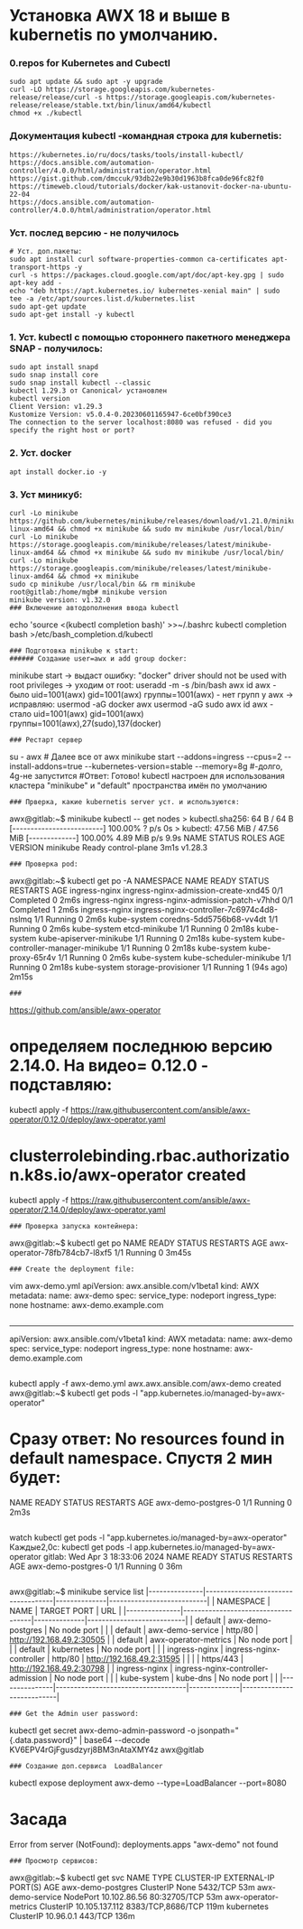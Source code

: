 # Установка AWX 18 и выше в kubernetis по умолчанию. 
### 0.repos for Kubernetes and Cubectl
```
sudo apt update && sudo apt -y upgrade
curl -LO https://storage.googleapis.com/kubernetes-release/release/curl -s https://storage.googleapis.com/kubernetes-release/release/stable.txt/bin/linux/amd64/kubectl
chmod +x ./kubectl
```
### Документация kubectl -командная строка для kubernetis:
```
https://kubernetes.io/ru/docs/tasks/tools/install-kubectl/
https://docs.ansible.com/automation-controller/4.0.0/html/administration/operator.html
https://gist.github.com/dmccuk/93db22e9b30d1963b8fca0de96fc82f0
https://timeweb.cloud/tutorials/docker/kak-ustanovit-docker-na-ubuntu-22-04
https://docs.ansible.com/automation-controller/4.0.0/html/administration/operator.html
```
### Уст. послед версию - не получилось
```
# Уст. доп.пакеты:
sudo apt install curl software-properties-common ca-certificates apt-transport-https -y
curl -s https://packages.cloud.google.com/apt/doc/apt-key.gpg | sudo apt-key add -
echo "deb https://apt.kubernetes.io/ kubernetes-xenial main" | sudo tee -a /etc/apt/sources.list.d/kubernetes.list
sudo apt-get update
sudo apt-get install -y kubectl
```
### 1. Уст. kubectl с помощью стороннего пакетного менеджера SNAP - получилось:
```
sudo apt install snapd
sudo snap install core
sudo snap install kubectl --classic
kubectl 1.29.3 от Canonical✓ установлен
kubectl version
Client Version: v1.29.3
Kustomize Version: v5.0.4-0.20230601165947-6ce0bf390ce3
The connection to the server localhost:8080 was refused - did you specify the right host or port?
```
### 2. Уст. docker
```
apt install docker.io -y
```
### 3. Уст миникуб:
```
curl -Lo minikube https://github.com/kubernetes/minikube/releases/download/v1.21.0/minikube-linux-amd64 && chmod +x minikube && sudo mv minikube /usr/local/bin/
curl -Lo minikube https://storage.googleapis.com/minikube/releases/latest/minikube-linux-amd64 && chmod +x minikube && sudo mv minikube /usr/local/bin/
curl -Lo minikube https://storage.googleapis.com/minikube/releases/latest/minikube-linux-amd64 && chmod +x minikube
sudo cp minikube /usr/local/bin && rm minikube
root@gitlab:/home/mgb# minikube version
minikube version: v1.32.0
### Включение автодополнения ввода kubectl
```
echo 'source <(kubectl completion bash)' >>~/.bashrc
kubectl completion bash >/etc/bash_completion.d/kubectl
```
### Подготовка minikube к start:
###### Создание user=awx и add group docker:
```
minikube start -> выдаст ошибку: "docker" driver should not be used with root privileges -> уходим от root:
useradd -m -s /bin/bash awx
id awx - было
uid=1001(awx) gid=1001(awx) группы=1001(awx) - нет групп у awx -> исправляю:
usermod -aG docker awx
usermod -aG sudo awx
id awx - стало
uid=1001(awx) gid=1001(awx) группы=1001(awx),27(sudo),137(docker)
```
### Рестарт сервер
```
su - awx # Далее все от awx
minikube start --addons=ingress --cpus=2 --install-addons=true --kubernetes-version=stable --memory=8g   #-долго, 4g-не запустится
#Ответ: Готово! kubectl настроен для использования кластера "minikube" и "default" пространства имён по умолчанию
```
### Прверка, какие kubernetis server уст. и используются:
```
awx@gitlab:~$ minikube kubectl -- get nodes
    > kubectl.sha256:  64 B / 64 B [-------------------------] 100.00% ? p/s 0s
    > kubectl:  47.56 MiB / 47.56 MiB [-------------] 100.00% 4.89 MiB p/s 9.9s
NAME       STATUS   ROLES           AGE    VERSION
minikube   Ready    control-plane   3m1s   v1.28.3
```
### Проверка pod:
```
awx@gitlab:~$ kubectl get po -A
NAMESPACE       NAME                                        READY   STATUS      RESTARTS      AGE
ingress-nginx   ingress-nginx-admission-create-xnd45        0/1     Completed   0             2m6s
ingress-nginx   ingress-nginx-admission-patch-v7hhd         0/1     Completed   1             2m6s
ingress-nginx   ingress-nginx-controller-7c6974c4d8-nslmq   1/1     Running     0             2m6s
kube-system     coredns-5dd5756b68-vv4dt                    1/1     Running     0             2m6s
kube-system     etcd-minikube                               1/1     Running     0             2m18s
kube-system     kube-apiserver-minikube                     1/1     Running     0             2m18s
kube-system     kube-controller-manager-minikube            1/1     Running     0             2m18s
kube-system     kube-proxy-65r4v                            1/1     Running     0             2m6s
kube-system     kube-scheduler-minikube                     1/1     Running     0             2m18s
kube-system     storage-provisioner                         1/1     Running     1 (94s ago)   2m15s
```
###
```
https://github.com/ansible/awx-operator
# определяем последнюю версию 2.14.0. На видео= 0.12.0  - подставляю:
kubectl apply -f https://raw.githubusercontent.com/ansible/awx-operator/0.12.0/deploy/awx-operator.yaml
# clusterrolebinding.rbac.authorization.k8s.io/awx-operator created
kubectl apply -f https://raw.githubusercontent.com/ansible/awx-operator/2.14.0/deploy/awx-operator.yaml
```
### Проверка запуска контейнера:
```
awx@gitlab:~$ kubectl get po
NAME                            READY   STATUS    RESTARTS   AGE
awx-operator-78fb784cb7-l8xf5   1/1     Running   0          3m45s
```
### Create the deployment file:
```
vim awx-demo.yml
apiVersion: awx.ansible.com/v1beta1
kind: AWX
metadata:
  name: awx-demo
spec:
  service_type: nodeport
  ingress_type: none
  hostname: awx-demo.example.com
```
```
---
apiVersion: awx.ansible.com/v1beta1
kind: AWX
metadata:
  name: awx-demo
spec:
  service_type: nodeport
  ingress_type: none
  hostname: awx-demo.example.com
```
```
kubectl apply -f awx-demo.yml
awx.awx.ansible.com/awx-demo created
awx@gitlab:~$ kubectl get pods -l "app.kubernetes.io/managed-by=awx-operator"
# Сразу ответ: No resources found in default namespace. Спустя 2 мин будет:
NAME                  READY   STATUS    RESTARTS   AGE
awx-demo-postgres-0   1/1     Running   0          2m3s
```
```
watch kubectl get pods -l "app.kubernetes.io/managed-by=awx-operator"
Каждые2,0с:        kubectl get pods -l app.kubernetes.io/managed-by=awx-operator     gitlab: Wed Apr  3 18:33:06 2024
NAME                  READY   STATUS    RESTARTS   AGE
awx-demo-postgres-0   1/1     Running   0          36m
```
```
awx@gitlab:~$ minikube service list
|---------------|------------------------------------|--------------|---------------------------|
|   NAMESPACE   |                NAME                | TARGET PORT  |            URL            |
|---------------|------------------------------------|--------------|---------------------------|
| default       | awx-demo-postgres                  | No node port |                           |
| default       | awx-demo-service                   | http/80      | http://192.168.49.2:30505 |
| default       | awx-operator-metrics               | No node port |                           |
| default       | kubernetes                         | No node port |                           |
| ingress-nginx | ingress-nginx-controller           | http/80      | http://192.168.49.2:31595 |
|               |                                    | https/443    | http://192.168.49.2:30798 |
| ingress-nginx | ingress-nginx-controller-admission | No node port |                           |
| kube-system   | kube-dns                           | No node port |                           |
|---------------|------------------------------------|--------------|---------------------------|
```
### Get the Admin user password:
```
kubectl get secret awx-demo-admin-password -o jsonpath="{.data.password}" | base64 --decode
KV6EPV4rGjFgusdzyrj8BM3nAtaXMY4z
awx@gitlab
```
### Создание доп.сервиса  LoadBalancer
```
kubectl expose deployment awx-demo --type=LoadBalancer --port=8080
# Засада
Error from server (NotFound): deployments.apps "awx-demo" not found
```
### Просмотр сервисов:
```
awx@gitlab:~$ kubectl get svc
NAME                   TYPE        CLUSTER-IP       EXTERNAL-IP   PORT(S)             AGE
awx-demo-postgres      ClusterIP   None             <none>        5432/TCP            53m
awx-demo-service       NodePort    10.102.86.56     <none>        80:32705/TCP        53m
awx-operator-metrics   ClusterIP   10.105.137.112   <none>        8383/TCP,8686/TCP   119m
kubernetes             ClusterIP   10.96.0.1        <none>        443/TCP             136m
```























